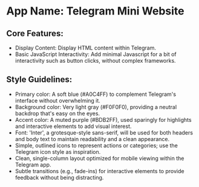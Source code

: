# **App Name**: Telegram Mini Website

## Core Features:

- Display Content: Display HTML content within Telegram.
- Basic JavaScript Interactivity: Add minimal Javascript for a bit of interactivity such as button clicks, without complex frameworks.

## Style Guidelines:

- Primary color: A soft blue (#A0C4FF) to complement Telegram's interface without overwhelming it.
- Background color: Very light gray (#F0F0F0), providing a neutral backdrop that's easy on the eyes.
- Accent color: A muted purple (#BDB2FF), used sparingly for highlights and interactive elements to add visual interest.
- Font: 'Inter', a grotesque-style sans-serif, will be used for both headers and body text to maintain readability and a clean appearance.
- Simple, outlined icons to represent actions or categories; use the Telegram icon style as inspiration.
- Clean, single-column layout optimized for mobile viewing within the Telegram app.
- Subtle transitions (e.g., fade-ins) for interactive elements to provide feedback without being distracting.